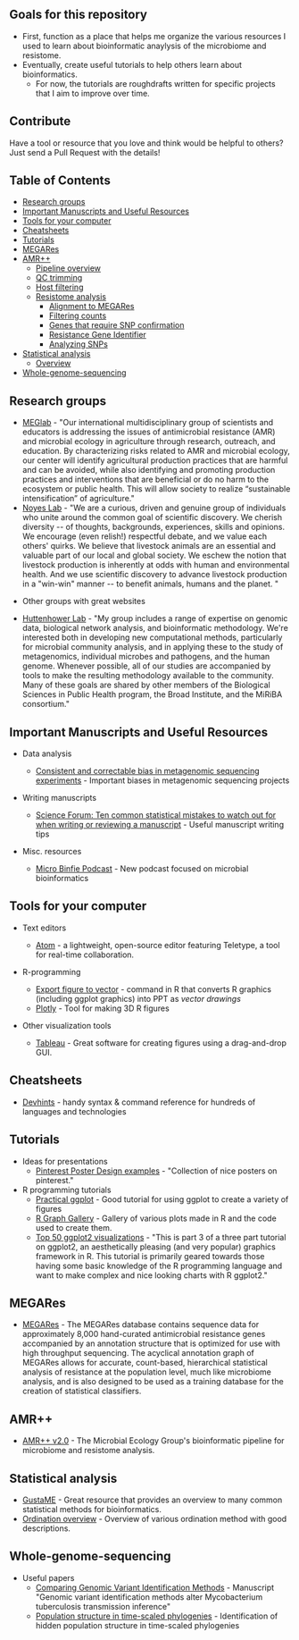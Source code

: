 <div class="nav">

## Goals for this repository

* First, function as a place that helps me organize the various resources I used to learn about bioinformatic anaylysis of the microbiome and resistome.
* Eventually, create useful tutorials to help others learn about bioinformatics.
  - For now, the tutorials are roughdrafts written for specific projects that I aim to improve over time.

## Contribute
Have a tool or resource that you love and think would be helpful to others? Just send a Pull Request with the details!

## Table of Contents

- [Research groups](#research-teams)
- [Important Manuscripts and Useful Resources](#important-papers)
- [Tools for your computer](#computer-tools)
- [Cheatsheets](#cheat-sheets)
- [Tutorials](#tutorials)
- [MEGARes](#megares)
- [AMR++](#amrplusplus)
  - [Pipeline overview](#pipeline-overview)
  - [QC trimming](#qc-trimming)
  - [Host filtering](#host-filtering)
  - [Resistome analysis](#resistome-analysis)
    - [Alignment to MEGARes](#alignment-megares)
    - [Filtering counts](#filtering-counts)
    - [Genes that require SNP confirmation](#snp-confirmation)
    - [Resistance Gene Identifier](#rgi)
    - [Analyzing SNPs](#analyzing-snp)
- [Statistical analysis](#stats)
  - [Overview](#stat-overview)
- [Whole-genome-sequencing](#WGS)


</div>

<main>
      
      
<article id="research-teams">
  
## Research groups


* [MEGlab](http://megares.meglab.org/) - "Our international multidisciplinary group of scientists and educators is addressing the issues of antimicrobial resistance (AMR) and microbial ecology in agriculture through research, outreach, and education. By characterizing risks related to AMR and microbial ecology, our center will identify agricultural production practices that are harmful and can be avoided, while also identifying and promoting production practices and interventions that are beneficial or do no harm to the ecosystem or public health. This will allow society to realize “sustainable intensification” of agriculture."
* [Noyes Lab](https://www.thenoyeslab.org/) - "We are a curious, driven and genuine group of individuals who unite around the common goal of scientific discovery. We cherish diversity -- of thoughts, backgrounds, experiences, skills and opinions.  We encourage (even relish!) respectful debate, and we value each others' quirks. We believe that livestock animals are an essential and valuable part of our local and global society.  We eschew the notion that livestock production is inherently at odds with human and environmental health.  And we use scientific discovery to advance livestock production in a "win-win" manner --  to benefit animals, humans and the planet. "

- Other groups with great websites
* [Huttenhower Lab](https://huttenhower.sph.harvard.edu/) - "My group includes a range of expertise on genomic data, biological network analysis, and bioinformatic methodology. We're interested both in developing new computational methods, particularly for microbial community analysis, and in applying these to the study of metagenomics, individual microbes and pathogens, and the human genome. Whenever possible, all of our studies are accompanied by tools to make the resulting methodology available to the community. Many of these goals are shared by other members of the Biological Sciences in Public Health program, the Broad Institute, and the MiRiBA consortium."

  
</article>



<article id="important-papers">
  
## Important Manuscripts and Useful Resources

- Data analysis
  * [Consistent and correctable bias in metagenomic sequencing experiments](https://elifesciences.org/articles/46923) - Important biases in metagenomic sequencing projects
  
- Writing manuscripts
  * [Science Forum: Ten common statistical mistakes to watch out for when writing or reviewing a manuscript](https://elifesciences.org/articles/48175?utm_source=Nature+Briefing) - Useful manuscript writing tips
  
- Misc. resources
  * [Micro Binfie Podcast](https://soundcloud.com/microbinfie) - New podcast focused on microbial bioinformatics
 
  
</article>






<article id="computer-tools">
  
## Tools for your computer

- Text editors
  * [Atom](https://atom.io/) - a lightweight, open-source editor featuring Teletype, a tool for real-time collaboration. 
  
- R-programming
  * [Export figure to vector](https://cran.r-project.org/web/packages/export/export.pdf) - command in R that converts R graphics (including ggplot graphics) into PPT as *vector drawings*
  * [Plotly](https://plot.ly/) - Tool for making 3D R figures
  
- Other visualization tools
  * [Tableau](https://www.tableau.com/academic/students) - Great software for creating figures using a drag-and-drop GUI.
  
  
</article>




      
<article id="cheat-sheets">
  
## Cheatsheets

* [Devhints](https://devhints.io/) - handy syntax & command reference for hundreds of languages and technologies

</article>




<article id="tutorials">
  
## Tutorials

- Ideas for presentations
  * [Pinterest Poster Design examples](https://www.pinterest.com/doipathompong/scientific-poster-design/) - "Collection of nice posters on pinterest."
- R programming tutorials
  * [Practical ggplot](https://wilkelab.org/practicalgg/) - Good tutorial for using ggplot to create a variety of figures
  * [R Graph Gallery](https://www.r-graph-gallery.com/all-graphs.html) - Gallery of various plots made in R and the code used to create them.
  * [Top 50 ggplot2 visualizations](http://r-statistics.co/Top50-Ggplot2-Visualizations-MasterList-R-Code.html) - "This is part 3 of a three part tutorial on ggplot2, an aesthetically pleasing (and very popular) graphics framework in R. This tutorial is primarily geared towards those having some basic knowledge of the R programming language and want to make complex and nice looking charts with R ggplot2."

</article>






<article id="MEGARes">

## MEGARes

* [MEGARes](http://megares.meglab.org/) - The MEGARes database contains sequence data for approximately 8,000 hand-curated antimicrobial resistance genes accompanied by an annotation structure that is optimized for use with high throughput sequencing. The acyclical annotation graph of MEGARes allows for accurate, count-based, hierarchical statistical analysis of resistance at the population level, much like microbiome analysis, and is also designed to be used as a training database for the creation of statistical classifiers.

</article>






<article id="amrplusplus">
  
## AMR++

* [AMR++ v2.0](http://megares.meglab.org/amrplusplus/latest/html/v2/index.html) - The Microbial Ecology Group's bioinformatic pipeline for microbiome and resistome analysis.

</article>






<article id="stats">
  
## Statistical analysis

* [GustaME](https://sites.google.com/site/mb3gustame/) - Great resource that provides an overview to many common statistical methods for bioinformatics.
* [Ordination overview](http://ordination.okstate.edu/overview.htm) - Overview of various ordination method with good descriptions.

</article>






<article id="WGS">
  
## Whole-genome-sequencing

- Useful papers
  * [Comparing Genomic Variant Identification Methods](https://www.biorxiv.org/content/10.1101/733642v1) - Manuscript "Genomic variant identification methods alter Mycobacterium tuberculosis transmission inference"
  * [Population structure in time-scaled phylogenies](https://www.biorxiv.org/content/10.1101/704528v1) - Identification of hidden population structure in time-scaled phylogenies

</article>










